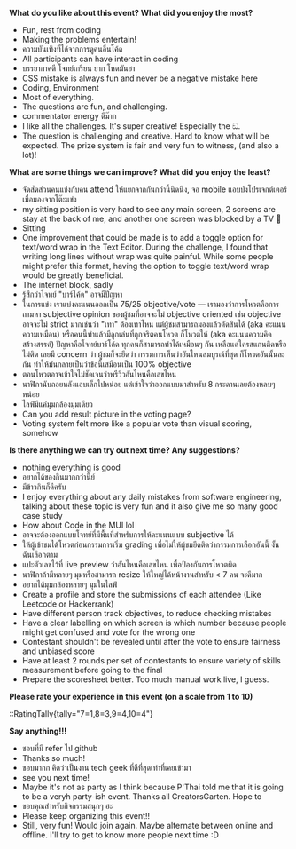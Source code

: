 **What do you like about this event? What did you enjoy the most?**

- Fun, rest from coding
- Making the problems entertain!
- ความบันเทิงที่ได้จากการดูคนอื่นโค้ด
- All participants can have interact in coding
- บรรยากาศดี โจทย์เกรียน ยาก โหดมันฮา
- CSS mistake is always fun and never be a negative mistake here
- Coding, Environment
- Most of everything.
- The questions are fun, and challenging.
- commentator energy ดีม๊าก
- I like all the challenges. It's super creative! Especially the ඞ.
- The question is challenging and creative. Hard to know what will be expected. The prize system is fair and very fun to witness, (and also a lot)!

**What are some things we can improve? What did you enjoy the least?**

- จัดสัดส่วนคนแข่งกับคน attend ให้แยกจากกันกว่านี้นิดนึง, จอ mobile แอบบังโปรเจกต์เตอร์เมื่อมองจากโต๊ะแข่ง
- my sitting position is very hard to see any main screen, 2 screens are stay at the back of me, and another one screen was blocked by a TV 🥲
- Sitting
- One improvement that could be made is to add a toggle option for text/word wrap in the Text Editor. During the challenge, I found that writing long lines without wrap was quite painful. While some people might prefer this format, having the option to toggle text/word wrap would be greatly beneficial.
- The internet block, sadly
- รู้สึกว่าโจทย์ "บาร์โค้ด" อาจมีปัญหา
- ในการแข่ง เราแบ่งคะแนนออกเป็น 75/25 objective/vote — เรามองว่าการโหวตคือการถามหา subjective opinion ของผู้ชมที่อาจจะไม่ objective oriented เช่น objective อาจจะไม่ strict มากเช่นว่า "เทา" ต้องเทาไหน แต่ผู้ชมสามารถมองแล้วตัดสินได้ (aka คะแนนความเหมือน) หรือคนนี้ทำแล้วมีลูกเล่นที่ถูกจริตคนโหวต ก็โหวตให้ (aka คะแนนความคิดสร้างสรรค์) ปัญหาคือโจทย์บาร์โค้ด ทุกคนก็สามารถทำได้เหมือนๆ กัน เหลือแค่ใครสแกนติดหรือไม่ติด เลยมี concern ว่า ผู้ชมก็จะยึดว่า กรรมการเห็นว่าอันไหนสมบูรณ์ที่สุด ก็โหวตอันนั้นละกัน ทำให้มันกลายเป็นว่าข้อนี้เสมือนเป็น 100% objective
- ตอนโหวตอาจเข้าใจไม่ชัดเจนว่าพรีวิวอันไหนคือเลขไหน
- นาฬิกานับถอยหลังแอบเล็กไปหน่อย แต่เข้าใจว่าออกแบบมาสำหรับ 8 กระดานเลยต้องหลบๆ หน่อย
- ไลฟ์มีแค่มุมกล้องมุมเดียว
- Can you add result picture in the voting page?
- Voting system felt more like a popular vote than visual scoring, somehow

**Is there anything we can try out next time? Any suggestions?**

- nothing everything is good
- อยากได้ของกินมากกว่านี้ย์
- มีข้าวกินก็ดีครับ
- I enjoy everything about any daily mistakes from software engineering, talking about these topic is very fun and it also give me so many good case study
- How about Code in the MUI lol
- อาจจะต้องออกแบบโจทย์ที่มีพื้นที่สำหรับการให้คะแนนแบบ subjective ได้
- ให้ผู้เข้าชมได้โหวตก่อนกรรมการเริ่ม grading เพื่อไม่ให้ผู้ชมยึดติดว่ากรรมการเลือกอันนี้ งั้นฉันเลือกตาม
- แปะตัวเลขไว้ที่ live preview ว่าอันไหนคือเลขไหน เพื่อป้องกันการโหวตผิด
- นาฬิกาถ้ามีหลายๆ มุมหรือสามารถ resize ให้ใหญ่ได้หน้างานสำหรับ < 7 คน จะดีมาก
- อยากได้มุมกล้องหลายๆ มุมในไลฟ์
- Create a profile and store the submissions of each attendee (Like Leetcode or Hackerrank)
- Have different person track objectives, to reduce checking mistakes
- Have a clear labelling on which screen is which number because people might get confused and vote for the wrong one
- Contestant shouldn't be revealed until after the vote to ensure fairness and unbiased score
- Have at least 2 rounds per set of contestants to ensure variety of skills measurement before going to the final
- Prepare the scoresheet better. Too much manual work live, I guess.

**Please rate your experience in this event (on a scale from 1 to 10)**

::RatingTally{tally="7=1,8=3,9=4,10=4"}

**Say anything!!!**

- ชอบที่มี refer ไป github
- Thanks so much!
- ชอบมากก คิดว่าเป็นงาน tech geek ที่ดีที่สุดเท่าที่เคยเข้ามา
- see you next time!
- Maybe it's not as party as I think because P'Thai told me that it is going to be a veryh party-ish event. Thanks all CreatorsGarten. Hope to
- ขอบคุณสำหรับกิจกรรมสนุกๆ ฮะ
- Please keep organizing this event!!
- Still, very fun! Would join again. Maybe alternate between online and offline. I'll try to get to know more people next time :D
